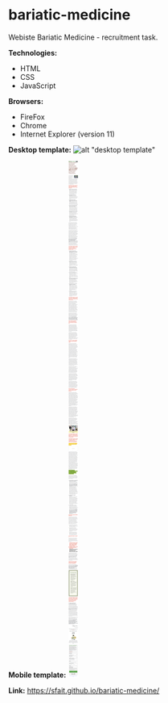 # bariatic-medicine
Webiste Bariatic Medicine - recruitment task.

**Technologies:**
* HTML
* CSS
* JavaScript

**Browsers:**
* FireFox
* Chrome
* Internet Explorer (version 11)

**Desktop template:**
![alt "desktop template"](https://github.com/sfait/bariatic-medicine/blob/master/img/desktop.png "desktop template")

**Mobile template:**
![alt "mobile template"](https://github.com/sfait/bariatic-medicine/blob/master/img/mobile.png "mobile template")

**Link:** https://sfait.github.io/bariatic-medicine/
